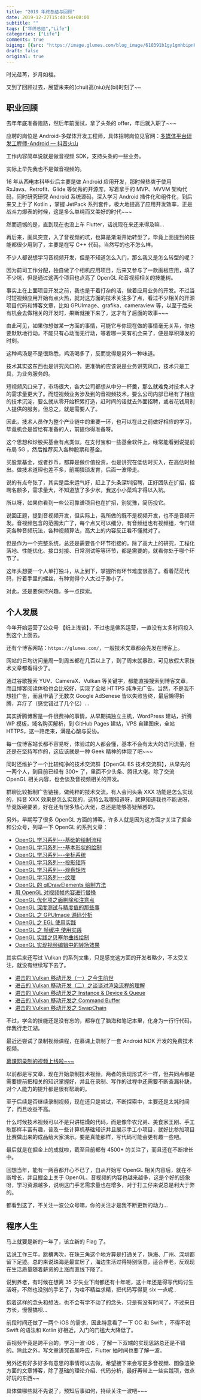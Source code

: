 ```yaml
---
title: "2019 年终总结与回顾"
date: 2019-12-27T15:40:54+08:00
subtitle: ""
tags: ["年终总结","Life"]
categories: ["Life"]
comments: true
bigimg: [{src: "https://image.glumes.com/blog_image/610391b1gy1gmhbipn8w5j208x0sgtk7.jpg", desc: ""}]
draft: false
original: true
---
```



时光荏苒，岁月如梭。

又到了回顾过去，展望未来的(chui)高(niu)光(bi)时刻了~~

## 职业回顾

去年年底准备跑路，然后年前面试，拿了头条的 offer，年后就入职了~~~

应聘的岗位是 Android-多媒体开发工程师，具体招聘岗位见官网：[多媒体平台研发工程师-Android — 抖音火山](https://job.bytedance.com/job/detail/26456)

工作内容简单说就是做音视频 SDK，支持头条的一些业务。

<!--more-->

实际上早先我也不是做音视频的。

16 年从西电本科毕业后主要是做 Android 应用开发，那时候热衷于使用 RxJava、Retrofit、Glide 等优秀的开源库，写着拿手的 MVP、MVVM 架构代码，同时研究研究 Android 系统源码，深入学习 Android 插件化和组件化，到后来又上手了 Kotlin ，掌握 JetPack 系列套件，极大地提高了应用开发效率，正是战斗力爆表的时候，这是多么单纯而又美好的时代~~~

然而遗憾的是，直到现在也没上车 Flutter，话说现在来还来得及嘛...

再后来，画风突变，入了音视频的坑，也算是渐渐开始转型了，毕竟上面提到的技能都很少用到了，主要是在写 C++ 代码，当然写的也不怎么样。

不少人都说想学习音视频开发，但是不知道怎么入门，那么我又是怎么转型的呢？

因为前司工作分配，独自做了个相机应用项目，后来又参与了一款画板应用，填了不少坑，但是通过这两个项目也点亮了 OpenGL 和音视频相关的技能树。

事实上在上面项目开发之前，我也是干着打杂的活，做着应用业务的开发。不过当时短视频应用开始有点火热，就对这方面的技术关注多了点，看过不少相关的开源项目代码和博客文章，比如 GPUImage、grafika、cameraview 等，以至于后来有机会去做相关的开发时，果断就接下来了，这才有了后面的故事~~~

由此可见，如果你想做某一方面的事情，可能它与你现在做的事情毫无关系，你也要默默地行动，不能只有心动而无行动，等着哪一天有机会来了，便是厚积薄发的时刻。

这种鸡汤是不是很熟悉，鸡汤喝多了，反而觉得是另外一种味道。

技术其实这东西也是讲究风口的，更准确的应该说是业务讲究风口，技术只是工具，为业务服务的。

短视频风口来了，市场很大，各大公司都想从中分一杯羹，那么就难免对技术人才的需求量更大了。而短视频业务涉及到的音视频技术，要么公司内部已经有了相应的技术沉淀，要么就从零开始积累打造，赶时间的话就去外面招聘，或者花钱用别人提供的服务。但总之，就是需要人了。

因此，技术人员作为整个产业链中的重要一环，也可以在此之前做好相应的学习，毕竟机会是留给有准备的人，前提你得准备呀。

这个思想和炒股买基金有点类似，在支付宝和一些基金软件上，经常能看到说提前布局 5G ，然后推荐买入各种股票和基金。

买股票基金，或者抄币，都算是做价值投资，也是讲究在低估时买入，在高估时抛出。做技术道理也差不多，前期猥琐发育，后面一波带走。

说的有点夸张了，其实是后来运气好，赶上了头条深圳招聘，正好团队在扩招，招聘名额多，需求量大，不知道放了多少水，我这小小菜鸡才得以入坑。

所以呀，如果你看到一些公司靠谱项目也在扩招，别犹豫，简历投它。

说回正题，提到音视频开发，但实际上，我所做的既不是视频开发，也不是音频开发。音视频包含的范围太广了，每个点又可以细分，有音频组也有视频组，专门研究各种音频玩法，各种视频算法，高大上的内容反正看不懂就对了。

但是作为一个完整系统，总还是需要各个环节衔接的。除了高大上的研究，工程化落地、性能优化、接口对接、日常测试等等环节，都是需要的，就看你处于哪个环节了。

这年头想要一个人单打独斗，从上到下，掌握所有环节难度很高了。看着茫茫代码，拧着手里的螺丝，有种觉得个人太过于渺小了。

对此，还是要保持兴趣，多一点探索。

## 个人发展

今年开始运营了公众号 【纸上浅谈】，不过也是佛系运营，一直没有太多时间投入到这个上面去。

还有个博客网站：`https://glumes.com/`，一般技术文章都会先发在博客上。

网站的日均访问量周一到周五都在几百以上了，到了周末就暴跌，可见放假大家技术文章都看得少了。

通过谷歌搜索 YUV、CameraX、Vulkan 等关键字，都能直接搜索到博客文章，而且博客阅读体验也会比较好，实现了全站 HTTPS 纯净无广告。当然，不是我不想挂广告，而且申请了无数次 Google AdSenese 皆以失败告终，最后懒得折腾，弃疗了（感觉错过了几个亿）...

其实折腾博客是一件很费神的事情，从早期搞独立主机，WordPress 建站，折腾 WP 模板，域名购买解析，到 GitHub Pages 建站，VPS 自建图床，全站 HTTPS，这一路走来，满是心酸与妥协。

每一位博客站长都不容易呀，体验过的人都会懂，基本不会有太大的访问流量，但还是在坚持写作的，这应该就是一种 Geek 精神的体现了吧~~~

同时还维护了一个比较纯净的技术交流群【OpenGL ES 技术交流群】，从早先的一两个人，到目前已经有 300+ 了，里面不少头条、腾讯大佬。除了交流 OpenGL 相关内容，也会谈及音视频相关的开发。

群聊比较抵制广告链接，做纯粹的技术交流。有人会问头条 XXX 功能是怎么实现的，抖音 XXX 效果是怎么实现的，这特么我哪知道呀，就算知道我也不能说呀，毕竟饭碗要紧，好在还有很多热心大佬，总还是能够答疑解惑的。

另外，早期写了很多 OpenGL 方面的博客，许多人就是因为这方面才关注了掘金和公众号，列举一下 OpenGL 的系列文章：

* [OpenGL 学习系列---基础的绘制流程](https://glumes.com/post/opengl/opengl-tutorial-draw-point/)
* [OpenGL 学习系列---基本形状的绘制](https://glumes.com/post/opengl/opengl-tutorial-draw-basic-shape/)
* [OpenGL 学习系列---坐标系统](https://glumes.com/post/opengl/opengl-tutorial-coordinate-system/)
* [OpenGL 学习系列---投影矩阵](https://glumes.com/post/opengl/opengl-tutorial-projection-matrix/)
* [OpenGL 学习系列---观察矩阵](https://glumes.com/post/opengl/opengl-tutorial-view-matrix/)
* [OpenGL 学习系列---纹理](https://glumes.com/post/opengl/opengl-tutorial-texture/)
* [OpenGL 的 glDrawElements 绘制方法](https://glumes.com/post/opengl/opengl-tutorial-gldrawelements-method/)
* [用 OpenGL 对视频帧内容进行替换](https://glumes.com/post/opengl/opengl-handle-video-frame-and-replace-content/)
* [OpenGL 优化项之面剔除和注意点](https://glumes.com/post/opengl/opengl-tutorial-face-culling-usage/)
* [OpenGL 深度测试与精度值的那些事](https://glumes.com/post/opengl/opengl-depth-test/)
* [OpenGL 之 GPUImage 源码分析](https://glumes.com/post/opengl/opengl-gpuimage-analysis/)
* [OpenGL 之 EGL 使用实践](https://glumes.com/post/opengl/opengl-egl-usage/)
* [OpenGL 之 帧缓冲 使用实践](https://glumes.com/post/opengl/opengl-framebuffer-object-usage/)
* [OpenGL 实践之贝塞尔曲线绘制](https://glumes.com/post/opengl/opengl-draw-bezier-line/)
* [OpenGL 实现视频编辑中的转场效果](https://glumes.com/post/opengl/opengl-transition/)

其实后来还写过 Vulkan 的系列文集，只是感觉这方面的开发者略少，不太受关注，就没有继续写下去了。

* [进击的 Vulkan 移动开发（一）之今生前世](https://glumes.com/post/vulkan/vulkan-tutorial-concept/)
* [进击的 Vulkan 移动开发（二）之谈谈对渲染流程的理解](https://glumes.com/post/vulkan/vulkan-tutorial-renderer/)
* [进击的 Vulkan 移动开发之 Instance & Device & Queue](https://glumes.com/post/vulkan/vulkan-tutorial-instance-device-queue/)
* [进击的 Vulkan 移动开发之 Command Buffer](https://glumes.com/post/vulkan/vulkan-tutorial-command-buffer/)
* [进击的 Vulkan 移动开发之 SwapChain](https://glumes.com/post/vulkan/vulkan-tutorial-swap-chain/)

不过，学会的技能还是没有忘的，都存在了脑海和笔记本里，化身为一行行代码，伴我行走江湖。

最近还尝试了录制视频课程，在慕课上录制了一套 Android NDK 开发的免费技术视频。

[慕课网录制的视频上线啦~~~](https://mp.weixin.qq.com/s/7o0UKTjp5shPwaFF9kN_FQ)

以前都是写文章，现在开始录制技术视频，两者的表现形式不一样，但共同点都是需要提前把相关的知识掌握好，并且在录制、写作的过程中还需要不断查漏补缺，对个人能力的提升都是很有帮助的。

至于后续是否继续录制视频，现在还只是尝试，不断探索中，主要还是太耗时间了，而且收益不高。

什么时候技术视频可以不是只讲枯燥的代码，而是像华农兄弟、美食家王刚、手工耿那样丰富有趣，普及一些计算机基础知识并且展示手工小项目，就好比参加项目比赛做出来的成品给大家演示。要是真能那样，写代码可能会更有趣一些吧。

最后就是在掘金上的成就啦，截至目前都有 4500+ 的关注了，而且还在不断增长中。

回想当年，能有一两百都开心不已了，自从开始写 OpenGL 相关内容后，就在不断增长，并且掘金上关于 OpenGL、音视频的内容也越来越多，这是个好的迹象呀，学习资源越多，说明这门手艺需求量也在增多，对于打工仔来说总是利大于弊的。

都看到这了，不关注一波公众号嘛，你的关注才是我不断更新的动力...

## 程序人生

马上就要是新的一年了，该立新的 Flag 了。

话说工作三年，跳槽两次，在珠三角这个地方算是打通关了，珠海、广州、深圳都留下足迹。总的来说珠海是最宜居了，海边生活过得特别惬意，适合养老，反观现在生活质量随着薪资的上涨而直线下降了。

说到养老，有时候在想离 35 岁失业下岗都还有十年呢，这十年还是得写代码讨生活呀，不然也没别的手艺了，为啥不精益求精，把代码写得更 six 一点呢..

抱着这样的念头和想法，也不会有学不动了的念头，只是有没有时间了，不过来日方长，慢慢搞呗...

前段时间还做了一两个 iOS 的需求，因此特意看了一下 OC 和 Swift ，不得不说 Swift 的语法和 Kotlin 好相近，入门的门槛大大降低了。

音视频毕竟是跨平台的，学习一波 iOS ，了解一下双端的实现思路总还是不错的。除此之外，写文章讲究首尾呼应，Flutter 抽时间也要了解一波。

另外还有好多好多有意思的事情可以去做，希望接下来会写更多音视频、图像渲染方面的文章博客，除了基础的理论介绍、代码分析，最好再带上一些实践项，做点好玩的东西~~

具体做哪些就不先说了，预知后事如何，持续关注一波吧~~~